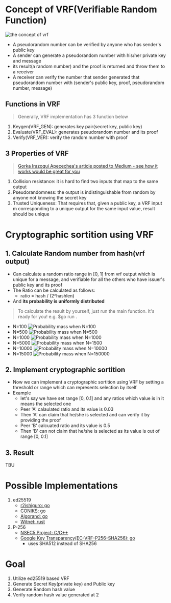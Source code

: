 # Concept of VRF(Verifiable Random Function)
![the concept of vrf](https://github.com/yoseplee/vrf-go/blob/master/vrf-concept.png?raw=true)
* A pseudorandom number can be verified by anyone who has sender's public key
* A sender can generate a pseudorandom number with his/her private key and message
* its result(a random number) and the proof is returned and throw them to a receiver
* A receiver can verify the number that sender generated that pseudorandom number with (sender's public key, proof, pseudorandom number, message)

## Functions in VRF
> Generally, VRF implementation has 3 function below
1. Keygen(VRF_GEN): generates key pair(secret key, public key)
2. Evaluate(VRF_EVAL): generates pseudorandom number and its proof
3. Verify(VRF_VER): verify the random number with proof

## 3 Properties of VRF
> [Gorka Irazoqui Apecechea's article posted to Medium - see how it works would be great for you](https://medium.com/witnet/cryptographic-sortition-in-blockchains-the-importance-of-vrfs-ad5c20a4e018)
1. Collision resistance: it is hard to find two inputs that map to the same output
2. Pseudorandomness: the output is indistinguishable from random by anyone not knowing the secret key
3. Trusted Uniqueness: That requires that, given a public key, a VRF input m corresponding to a unique output for the same input value, result should be unique

# Cryptographic sortition using VRF
## 1. Calculate Random number from hash(vrf output)
* Can calculate a random ratio range in [0, 1] from vrf output which is unique for a message, and verifiable for all the others who have issuer's public key and its proof
* The Ratio can be calculated as follows:
    * ratio = hash / (2^hashlen)
* And **its probability is uniformly distributed**
> To calculate the result by yourself, just run the main function. It's ready for you! e.g. $go run .
* N=100
![Probability mass when N=100](https://github.com/yoseplee/vrf-go/blob/master/visualize/probabilityMass(n=100).png?raw=true)
* N=500
![Probability mass when N=500](https://github.com/yoseplee/vrf-go/blob/master/visualize/probabilityMass(n=500).png?raw=true)
* N=1000
![Probability mass when N=1000](https://github.com/yoseplee/vrf-go/blob/master/visualize/probabilityMass(n=1000).png?raw=true)
* N=5000
![Probability mass when N=1500](https://github.com/yoseplee/vrf-go/blob/master/visualize/probabilityMass(n=1500).png?raw=true)
* N=10000
![Probability mass when N=10000](https://github.com/yoseplee/vrf-go/blob/master/visualize/probabilityMass(n=10000).png?raw=true)
* N=15000
![Probability mass when N=150000](https://github.com/yoseplee/vrf-go/blob/master/visualize/probabilityMass(n=150000).png?raw=true)

## 2. Implement cryptographic sortition
* Now we can implement a cryptographic sortition using VRF by setting a threshold or range which can represents selection by itself
* Example
    * let's say we have set range [0, 0.1] and any ratios which value is in it means the selected one
    * Peer 'A' calaulated ratio and its value is 0.03
    * Then 'A' can claim that he/she is selected and can verify it by providing the proof
    * Peer 'B' calcuated ratio and its value is 0.5
    * Then 'B' can not claim that he/she is selected as its value is out of range [0, 0.1]

## 3. Result
TBU

# Possible Implementations
1. ed25519
    * [r2ishiguro: go](https://github.com/r2ishiguro/vrf/tree/master/go/vrf_ed25519)
    * [CONIKS: go](https://github.com/coniks-sys/coniks-go/tree/master/crypto/vrf)
    * [Algorand: go](https://github.com/algorand/go-algorand/tree/master/crypto)
    * [Witnet: rust](https://github.com/witnet/vrf-rs)
2. P-256
    * [NSEC5 Project: C/C++](https://github.com/fcelda/nsec5-crypto)
    * [Google Key Transparency(EC-VRF-P256-SHA256): go](https://github.com/google/keytransparency/blob/master/core/crypto/vrf/p256/p256.go)
        * uses SHA512 instead of SHA256 


# Goal
1. Utilize ed25519 based VRF
2. Generate Secret Key(private key) and Public key
3. Generate Random hash value
4. Verify random hash value generated at 2